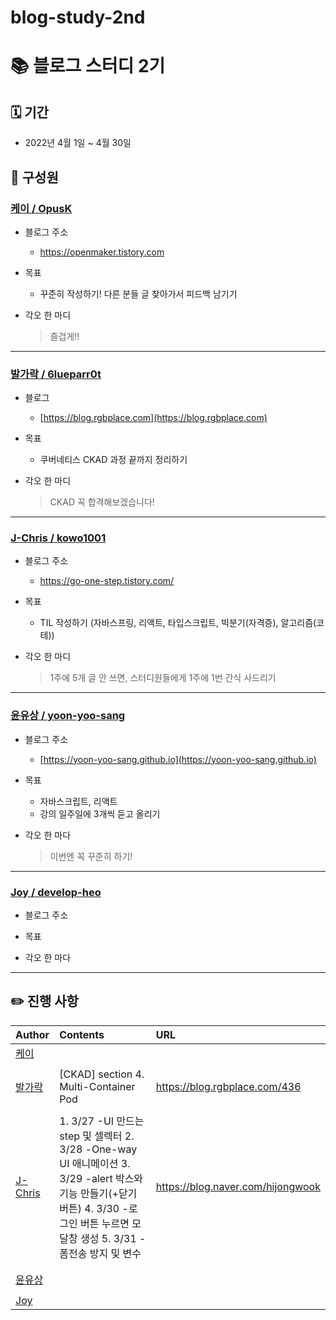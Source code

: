 # blog-study-2nd

# 📚 블로그 스터디 2기

## 🗓 기간

- 2022년 4월 1일 ~ 4월 30일

## 👫 구성원

### [케이 / OpusK](https://github.com/OpusK)

- 블로그 주소
  - https://openmaker.tistory.com

- 목표
  - 꾸준히 작성하기! 다른 분들 글 찾아가서 피드백 남기기

- 각오 한 마디
  > 즐겁게!!

---

### [발가락 / 6lueparr0t](https://github.com/6lueparr0t)

- 블로그
  - [https://blog.rgbplace.com](https://blog.rgbplace.com)

- 목표
  - 쿠버네티스 CKAD 과정 끝까지 정리하기

- 각오 한 마디
  > CKAD 꼭 합격해보겠습니다!

---

### [J-Chris / kowo1001](https://github.com/kowo1001)

- 블로그 주소
  - https://go-one-step.tistory.com/

- 목표
  - TIL 작성하기 (자바스프링, 리액트, 타입스크립트, 빅분기(자격증), 알고리즘(코테))

- 각오 한 마디
  > 1주에 5개 글 안 쓰면, 스터디원들에게 1주에 1번 간식 사드리기

---

### [윤유상 / yoon-yoo-sang](https://github.com/yoon-yoo-sang)

- 블로그 주소
  - [https://yoon-yoo-sang.github.io](https://yoon-yoo-sang.github.io)

- 목표
  - 자바스크립트, 리액트
  - 강의 일주일에 3개씩 듣고 올리기

- 각오 한 마다
  > 이번엔 꼭 꾸준히 하기!


---
### [Joy / develop-heo](https://github.com/develop-heo)

- 블로그 주소

- 목표

- 각오 한 마다
  > 

---

## ✏️ 진행 사항

|Author|Contents|URL|
|:---|:---|:---|
|[케이][케이]|||
| | | |
|[발가락][발가락]|\[CKAD\] section 4. Multi-Container Pod|https://blog.rgbplace.com/436|
| | | |
|[J-Chris][J-Chris]|1. 3/27 -UI 만드는 step 및 셀렉터 2. 3/28 -One-way UI 애니메이션 3. 3/29 -alert 박스와 기능 만들기(+닫기버튼) 4. 3/30 -로그인 버튼 누르면 모달창 생성  5. 3/31 -폼전송 방지 및 변수|https://blog.naver.com/hijongwook|
| |
| |
|[윤유상][윤유상]|||
| | | |
|[Joy][Joy]|||

[발가락]: https://github.com/6lueparr0t
[J-Chris]: https://github.com/kowo1001
[케이]: https://github.com/OpusK
[윤유상]: https://github.com/yoon-yoo-sang
[Joy]: https://github.com/develop-heo
